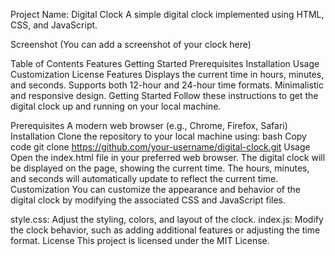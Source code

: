 Project Name: Digital Clock
A simple digital clock implemented using HTML, CSS, and JavaScript.

Screenshot (You can add a screenshot of your clock here)

Table of Contents
Features
Getting Started
Prerequisites
Installation
Usage
Customization
License
Features
Displays the current time in hours, minutes, and seconds.
Supports both 12-hour and 24-hour time formats.
Minimalistic and responsive design.
Getting Started
Follow these instructions to get the digital clock up and running on your local machine.

Prerequisites
A modern web browser (e.g., Chrome, Firefox, Safari)
Installation
Clone the repository to your local machine using:
bash
Copy code
git clone https://github.com/your-username/digital-clock.git
Usage
Open the index.html file in your preferred web browser.
The digital clock will be displayed on the page, showing the current time.
The hours, minutes, and seconds will automatically update to reflect the current time.
Customization
You can customize the appearance and behavior of the digital clock by modifying the associated CSS and JavaScript files.

style.css: Adjust the styling, colors, and layout of the clock.
index.js: Modify the clock behavior, such as adding additional features or adjusting the time format.
License
This project is licensed under the MIT License.
